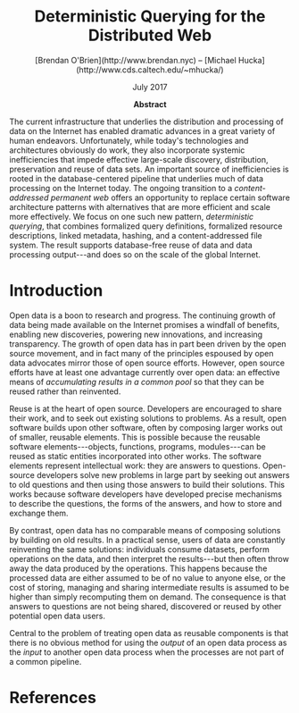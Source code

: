 <h1 align="center">Deterministic Querying for the Distributed Web</h1>

<p align="center">
[Brendan O'Brien](http://www.brendan.nyc) &ndash; [Michael Hucka](http://www.cds.caltech.edu/~mhucka/)
</p>
<p align="center">
July 2017
</p>
<p align="center">
<b>Abstract</b>
</p>

The current infrastructure that underlies the distribution and processing of data on the Internet has enabled dramatic advances in a great variety of human endeavors.  Unfortunately, while today's technologies and architectures obviously do work, they also incorporate systemic inefficiencies that impede effective large-scale discovery, distribution, preservation and reuse of data sets.  An important source of inefficiencies is rooted in the database-centered pipeline that underlies much of data processing on the Internet today.  The ongoing transition to a _content-addressed permanent web_ offers an opportunity to replace certain software architecture patterns with alternatives that are more efficient and scale more effectively.  We focus on one such new pattern, _deterministic querying_, that combines formalized query definitions, formalized resource descriptions, linked metadata, hashing, and a content-addressed file system.  The result supports database-free reuse of data and data processing output---and does so on the scale of the global Internet.


# Introduction

Open data is a boon to research and progress.  The continuing growth of data being made available on the Internet promises a windfall of benefits, enabling new discoveries, powering new innovations, and increasing transparency.  The growth of open data has in part been driven by the open source movement, and in fact many of the principles espoused by open data advocates mirror those of open source efforts.  However, open source efforts have at least one advantage currently over open data: an effective means of _accumulating results in a common pool_ so that they can be reused rather than reinvented.

Reuse is at the heart of open source.  Developers are encouraged to share their work, and to seek out existing solutions to problems.  As a result, open software builds upon other software, often by composing larger works out of smaller, reusable elements.  This is possible because the reusable software elements---objects, functions, programs, modules---can be reused as static entities incorporated into other works.  The software elements represent intellectual work: they are answers to questions.  Open-source developers solve new problems in large part by seeking out answers to old questions and then using those answers to build their solutions.  This works because software developers have developed precise mechanisms to describe the questions, the forms of the answers, and how to store and exchange them.

By contrast, open data has no comparable means of composing solutions by building on old results.  In a practical sense, users of data are constantly reinventing the same solutions: individuals consume datasets, perform operations on the data, and then interpret the results---but then often throw away the data produced by the operations.  This happens because the processed data are either assumed to be of no value to anyone else, or the cost of storing, managing and sharing intermediate results is assumed to be higher than simply recomputing them on demand.  The consequence is that answers to questions are not being shared, discovered or reused by other potential open data users.

Central to the problem of treating open data as reusable components is that there is no obvious method for using the _output_ of an open data process as the _input_ to another open data process when the processes are not part of a common pipeline.



<!--
These limitations risk preventing future developments from reaching their potential. -->


# 

# References
